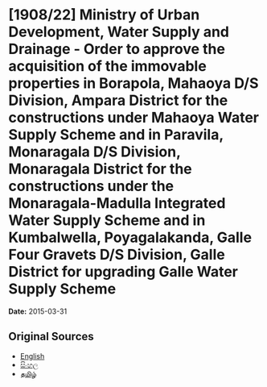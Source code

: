 # [1908/22] Ministry of Urban Development, Water Supply and Drainage - Order to approve the acquisition of the immovable properties in Borapola, Mahaoya D/S Division, Ampara District for the constructions under Mahaoya Water Supply Scheme and in Paravila, Monaragala D/S Division, Monaragala District for the constructions under the Monaragala-Madulla Integrated Water Supply Scheme and in Kumbalwella, Poyagalakanda, Galle Four Gravets D/S Division, Galle District for upgrading Galle Water Supply Scheme

**Date:** 2015-03-31

## Original Sources

- [English](https://documents.gov.lk/view/extra-gazettes/2015/3/1908-22_E.pdf)
- [සිංහල](https://documents.gov.lk/view/extra-gazettes/2015/3/1908-22_S.pdf)
- [தமிழ்](https://documents.gov.lk/view/extra-gazettes/2015/3/1908-22_T.pdf)
